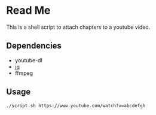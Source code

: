 # Read Me
This is a shell script to attach chapters to a youtube video.

## Dependencies
- youtube-dl
- [jq](https://stedolan.github.io/jq/)
- ffmpeg

## Usage
    ./script.sh https://www.youtube.com/watch?v=abcdefgh
